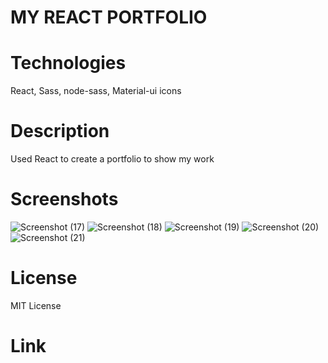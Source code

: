 # MY REACT PORTFOLIO

# Technologies
React, Sass, node-sass, Material-ui icons

# Description
Used React to create a portfolio to show my work

# Screenshots
![Screenshot (17)](https://user-images.githubusercontent.com/86333093/148152003-3feb9d55-bdf2-4527-a74f-083b35ced1fe.png)
![Screenshot (18)](https://user-images.githubusercontent.com/86333093/148152074-75f754c8-bbb1-419c-9c7b-69d8eb22c4a7.png)
![Screenshot (19)](https://user-images.githubusercontent.com/86333093/148152132-e66048b7-aed1-445f-ab92-223ed6d8768e.png)
![Screenshot (20)](https://user-images.githubusercontent.com/86333093/148152162-1aa54d11-9db6-4645-b450-3dcdbec70b4c.png)
![Screenshot (21)](https://user-images.githubusercontent.com/86333093/148152191-175ddceb-d89c-4f27-85fa-4e56d22d715f.png)
# License
MIT License

# Link